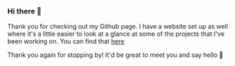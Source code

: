 ### Hi there 👋

Thank you for checking out my Github page. I have a website set up as well where it's a little easier to look at a glance at some of the projects that I've been working on. You can find that [here](https://jt5301.github.io/) 

Thank you again for stopping by! It'd be great to meet you and say hello 🌱
<!--
**jt5301/jt5301** is a ✨ _special_ ✨ repository because its `README.md` (this file) appears on your GitHub profile.

Here are some ideas to get you started:

- 🔭 I’m currently working on ...
- 🌱 I’m currently learning ...
- 👯 I’m looking to collaborate on ...
- 🤔 I’m looking for help with ...
- 💬 Ask me about ...
- 📫 How to reach me: ...
- 😄 Pronouns: ...
- ⚡ Fun fact: ...
-->

